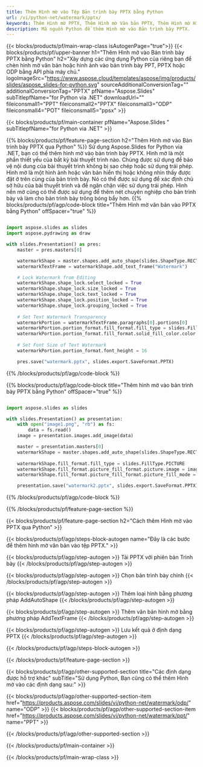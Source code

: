 ```yaml
---
title: Thêm Hình mờ vào Tệp Bản trình bày PPTX bằng Python
url: /vi/python-net/watermark/pptx/
keywords: Thêm Hình mờ PPTX, Thêm Hình mờ Văn bản PPTX, Thêm Hình mờ Hình ảnh PPTX
description: Mã nguồn Python để thêm Hình mờ vào Bản trình bày PPTX.
---
```


{{< blocks/products/pf/main-wrap-class isAutogenPage="true">}}
{{< blocks/products/pf/upper-banner h1="Thêm Hình mờ vào Bản trình bày PPTX bằng Python" h2="Xây dựng các ứng dụng Python của riêng bạn để chèn hình mờ văn bản hoặc hình ảnh vào bản trình bày PPT, PPTX hoặc ODP bằng API phía máy chủ." logoImageSrc="https://www.aspose.cloud/templates/aspose/img/products/slides/aspose_slides-for-python.svg" sourceAdditionalConversionTag="" additionalConversionTag="PPTX" pfName="Aspose.Slides" subTitlepfName="for Python via .NET" downloadUrl="" fileiconsmall1="PPT" fileiconsmall2="PPTX" fileiconsmall3="ODP" fileiconsmall4="POT" fileiconsmall5="ppsx" >}}

{{< blocks/products/pf/main-container pfName="Aspose.Slides " subTitlepfName="for Python via .NET" >}}

{{% blocks/products/pf/feature-page-section  h2="Thêm Hình mờ vào Bản trình bày PPTX qua Python" %}}
Sử dụng Aspose.Slides for Python via .NET, bạn có thể thêm hình mờ vào bản trình bày PPTX. Hình mờ là một phần thiết yếu của bất kỳ bài thuyết trình nào. Chúng được sử dụng để bảo vệ nội dung của bài thuyết trình không bị sao chép hoặc sử dụng trái phép. Hình mờ là một hình ảnh hoặc văn bản hiển thị hoặc không nhìn thấy được đặt ở trên cùng của bản trình bày. Nó có thể được sử dụng để xác định chủ sở hữu của bài thuyết trình và để ngăn chặn việc sử dụng trái phép. Hình nền mờ cũng có thể được sử dụng để thêm nét chuyên nghiệp cho bản trình bày và làm cho bản trình bày trông bóng bẩy hơn. 
{{% blocks/products/pf/agp/code-block title="Thêm Hình mờ văn bản vào PPTX bằng Python" offSpacer="true" %}}

```py

import aspose.slides as slides
import aspose.pydrawing as draw

with slides.Presentation() as pres:
    master = pres.masters[0]

    watermarkShape = master.shapes.add_auto_shape(slides.ShapeType.RECTANGLE, 0, 0, 100, 100)
    watermarkTextFrame = watermarkShape.add_text_frame("Watermark")

    # Lock Watermark from Editing
    watermarkShape.shape_lock.select_locked = True
    watermarkShape.shape_lock.size_locked = True
    watermarkShape.shape_lock.text_locked = True
    watermarkShape.shape_lock.position_locked = True
    watermarkShape.shape_lock.grouping_locked = True
    
    # Set Text Watermark Transparency
    watermarkPortion = watermarkTextFrame.paragraphs[0].portions[0]
    watermarkPortion.portion_format.fill_format.fill_type = slides.FillType.SOLID
    watermarkPortion.portion_format.fill_format.solid_fill_color.color = draw.Color.from_argb(150, 200, 200, 200)
    
    # Set Font Size of Text Watermark
    watermarkPortion.portion_format.font_height = 16

    pres.save("watermark.pptx", slides.export.SaveFormat.PPTX)
```

{{% /blocks/products/pf/agp/code-block %}}

{{% blocks/products/pf/agp/code-block title="Thêm hình mờ vào bản trình bày PPTX bằng Python" offSpacer="true" %}}

```py

import aspose.slides as slides

with slides.Presentation() as presentation:
    with open("image1.png", "rb") as fs:
        data = fs.read()
    image = presentation.images.add_image(data)

    master = presentation.masters[0]
    watermarkShape = master.shapes.add_auto_shape(slides.ShapeType.RECTANGLE, 0, 0, image.width, image.height)
    
    watermarkShape.fill_format.fill_type = slides.FillType.PICTURE
    watermarkShape.fill_format.picture_fill_format.picture.image = image
    watermarkShape.fill_format.picture_fill_format.picture_fill_mode = slides.PictureFillMode.STRETCH

    presentation.save("watermark2.pptx", slides.export.SaveFormat.PPTX)
```

{{% /blocks/products/pf/agp/code-block %}}

{{% /blocks/products/pf/feature-page-section %}}

{{< blocks/products/pf/feature-page-section  h2="Cách thêm Hình mờ vào PPTX qua Python" >}}

{{< blocks/products/pf/agp/steps-block-autogen name="Đây là các bước để thêm hình mờ văn bản vào tệp PPTX." >}}

{{< blocks/products/pf/agp/step-autogen >}}
Tải PPTX với phiên bản Trình bày
{{< /blocks/products/pf/agp/step-autogen >}}

{{< blocks/products/pf/agp/step-autogen >}}
Chọn bản trình bày chính
{{< /blocks/products/pf/agp/step-autogen >}}

{{< blocks/products/pf/agp/step-autogen >}}
Thêm loại hình bằng phương pháp AddAutoShape
{{< /blocks/products/pf/agp/step-autogen >}}

{{< blocks/products/pf/agp/step-autogen >}}
Thêm văn bản hình mờ bằng phương pháp AddTextFrame
{{< /blocks/products/pf/agp/step-autogen >}}

{{< blocks/products/pf/agp/step-autogen >}}
Lưu kết quả ở định dạng PPTX
{{< /blocks/products/pf/agp/step-autogen >}}

{{< /blocks/products/pf/agp/steps-block-autogen >}}

{{< /blocks/products/pf/feature-page-section >}}

{{< blocks/products/pf/agp/other-supported-section title="Các định dạng được hỗ trợ khác" subTitle="Sử dụng Python, Bạn cũng có thể thêm Hình mờ vào các định dạng sau:" >}}

{{< blocks/products/pf/agp/other-supported-section-item href="https://products.aspose.com/slides/vi/python-net/watermark/odp/" name="ODP" >}}
{{< blocks/products/pf/agp/other-supported-section-item href="https://products.aspose.com/slides/vi/python-net/watermark/ppt/" name="PPT" >}}


{{< /blocks/products/pf/agp/other-supported-section >}}

{{< /blocks/products/pf/main-container >}}
    
{{< /blocks/products/pf/main-wrap-class >}}